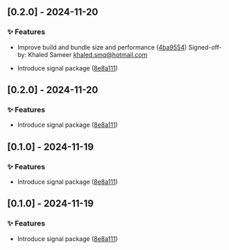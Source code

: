 
## 
## [0.2.0] - 2024-11-20

### ✨ Features

- Improve build and bundle size and performance ([4ba9554](https://github.com/KhaledSMQ/avati/commits/4ba9554))
  Signed-off-by: Khaled Sameer <khaled.smq@hotmail.com>

- Introduce signal package ([8e8a111](https://github.com/KhaledSMQ/avati/commits/8e8a111))
## 
## [0.2.0] - 2024-11-20

### ✨ Features

- Introduce signal package ([8e8a111](https://github.com/KhaledSMQ/avati/commits/8e8a111))
## 
## [0.1.0] - 2024-11-19

### ✨ Features

- Introduce signal package ([8e8a111](https://github.com/KhaledSMQ/avati/commits/8e8a111))
## 
## [0.1.0] - 2024-11-19

### ✨ Features

- Introduce signal package ([8e8a111](https://github.com/KhaledSMQ/avati/commits/8e8a111))